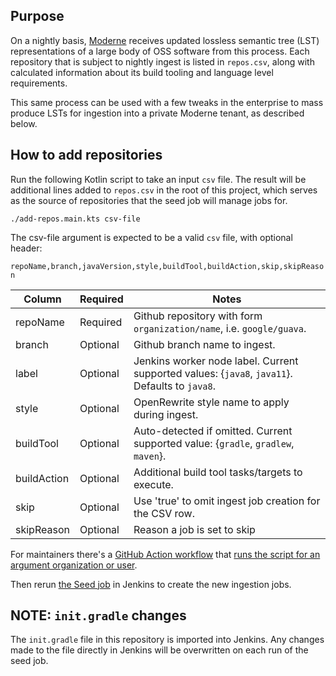 ## Purpose

On a nightly basis, [Moderne](https://public.moderne.io) receives updated lossless semantic tree (LST) representations of a large body of OSS software from this process. Each repository that is subject to nightly ingest is listed in `repos.csv`, along with calculated information about its build tooling and language level requirements.

This same process can be used with a few tweaks in the enterprise to mass produce LSTs for ingestion into a private Moderne tenant, as described below.

## How to add repositories

Run the following Kotlin script to take an input `csv` file. The result will be additional lines
added to `repos.csv` in the root of this project, which serves as the source of repositories that the
seed job will manage jobs for.

`./add-repos.main.kts csv-file`

The csv-file argument is expected to be a valid `csv` file, with optional header:

`repoName,branch,javaVersion,style,buildTool,buildAction,skip,skipReason`

| Column                   | Required   | Notes                                                                                            |
|--------------------------|------------|--------------------------------------------------------------------------------------------------|
| repoName                 | Required   | Github repository with form `organization/name`, i.e. `google/guava`.                            |
| branch                   | Optional   | Github branch name to ingest.                                                                    |
| label                    | Optional   | Jenkins worker node label. Current supported values: {`java8`, `java11`}. Defaults to `java8`.   |
| style                    | Optional   | OpenRewrite style name to apply during ingest.                                                   |
| buildTool                | Optional   | Auto-detected if omitted. Current supported value: {`gradle`, `gradlew`, `maven`}.               |
| buildAction              | Optional   | Additional build tool tasks/targets to execute.                                                  |
| skip                     | Optional   | Use 'true' to omit ingest job creation for the CSV row.                                          |
| skipReason               | Optional   | Reason a job is set to skip                                                                      |


For maintainers there's a [GitHub Action workflow](https://github.com/moderneinc/jenkins-ingest/blob/main/.github/workflows/add-repos.yml) that [runs the script for an argument organization or user](https://github.com/moderneinc/jenkins-ingest/actions/workflows/add-repos.yml).

Then rerun [the Seed job](https://github.com/moderneinc/jenkins-ingest/blob/main/seed.groovy) in Jenkins to create the new ingestion jobs.

## NOTE: `init.gradle` changes
The `init.gradle` file in this repository is imported into Jenkins. Any changes made to the file directly in Jenkins will be overwritten on each run of the seed job.
